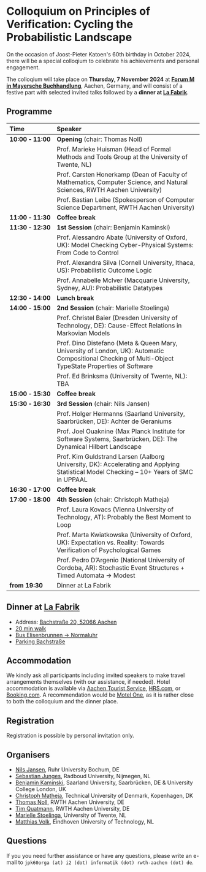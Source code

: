 # Colloquium on Principles of Verification: Cycling the Probabilistic Landscape

On the occasion of Joost-Pieter Katoen's 60th birthday in October 2024, there will be a special colloqium to celebrate his achievements and personal engagement.

The colloqium will take place on **Thursday, 7 November 2024** at **[Forum M in Mayersche Buchhandlung](https://maps.app.goo.gl/7Zx6u8NJ6r86XSi4A)**, Aachen, Germany, and will consist of a festive part with selected invited talks followed by a **dinner at [La Fabrik](https://maps.app.goo.gl/Swcp6CUuXfZCC1Vf6)**.



## Programme

| Time                               | Speaker |
| :--------------------------------- | :--------------------------------------------------------------------------------------------------------------------------------------------- |
| **10:00&nbsp;&#x2011;&nbsp;11:00** | **Opening** (chair: Thomas Noll)                                                                                                                                                                                                                                                                              |
|                                    | Prof. Marieke Huisman (Head of Formal Methods and Tools Group at the University of Twente, NL)                                                                                                                                                                                               |
|                                    | Prof. Carsten Honerkamp (Dean of Faculty of Mathematics, Computer Science, and Natural Sciences, RWTH Aachen University)                                                                                                                                                                     |
|                                    | Prof. Bastian Leibe (Spokesperson of Computer Science Department, RWTH Aachen University)                                                                                                                                                                                                    |
| **11:00&nbsp;&#x2011;&nbsp;11:30** | **Coffee break**                                                                                                                                                                                                                                                                             |
| **11:30&nbsp;&#x2011;&nbsp;12:30** | **1st Session** (chair: Benjamin Kaminski)                                                                                                                                                                                                                                                                          |
|                                    | Prof. Alessandro Abate (University of Oxford, UK): Model Checking Cyber-Physical Systems: From Code to Control                                                                                                                                                                               |
|                                    | Prof. Alexandra Silva (Cornell University, Ithaca, US): Probabilistic Outcome Logic                                                                                                                                                                                                          |
|                                    | Prof. Annabelle McIver (Macquarie University, Sydney, AU): Probabilistic Datatypes                                                                                                                                                                                                           |
| **12:30&nbsp;&#x2011;&nbsp;14:00** | **Lunch break**                                                                                                                                                                                                                                                                              |
| **14:00&nbsp;&#x2011;&nbsp;15:00** | **2nd Session** (chair: Marielle Stoelinga)                                                                                                                                                                                                                                                                          |
|                                    | Prof. Christel Baier (Dresden University of Technology, DE): Cause-Effect Relations in Markovian Models                                        |
|                                    | Prof. Dino Distefano (Meta & Queen Mary, University of London, UK): Automatic Compositional Checking of Multi-Object TypeState Properties of Software |
|                                    | Prof. Ed Brinksma (University of Twente, NL): TBA                                                                                                                                                                                                                                            |
| **15:00&nbsp;&#x2011;&nbsp;15:30** | **Coffee break**                                                                                                                                                                                                                                                                             |
| **15:30&nbsp;&#x2011;&nbsp;16:30** | **3rd Session** (chair: Nils Jansen)                                                                                                                                                                                                                                                                          |
|                                    | Prof. Holger Hermanns (Saarland University, Saarbrücken, DE): Achter de Geraniums                                                                                                                                                                                                            |
|                                    | Prof. Joel Ouaknine (Max Planck Institute for Software Systems, Saarbrücken, DE): The Dynamical Hilbert Landscape                                                                                                                                                                            |
|                                    | Prof. Kim Guldstrand Larsen (Aalborg University, DK): Accelerating and Applying Statistical Model Checking – 10+ Years of SMC in UPPAAL                                                                                                                                                      |
| **16:30&nbsp;&#x2011;&nbsp;17:00** | **Coffee break**                                                                                                                                                                                                                                                                             |
| **17:00&nbsp;&#x2011;&nbsp;18:00** | **4th Session** (chair: Christoph Matheja)                                                                                                                                                                                                                                                   |
|                                    | Prof. Laura Kovacs (Vienna University of Technology, AT): Probably the Best Moment to Loop                                                                                                                                                                                                   |
|                                    | Prof. Marta Kwiatkowska (University of Oxford, UK): Expectation vs. Reality: Towards Verification of Psychological Games                                                                                                                                                                     |
|                                    | Prof. Pedro D’Argenio (National University of Cordoba, AR): Stochastic Event Structures + Timed Automata -> Modest                                                                                                                                                                           |
| **from&nbsp;19:30**                | Dinner at La Fabrik                     |

## Dinner at [La Fabrik](https://www.la-fabrik.de)

- Address: [Bachstraße 20, 52066 Aachen](https://maps.app.goo.gl/Swcp6CUuXfZCC1Vf6)
- [20 min walk](https://www.google.com/maps/dir/Mayersche+Aachen,+Buchkremerstraße+1-7,+52062+Aachen/La+Fabrik,+Bachstraße+20,+52066+Aachen/@50.7711707,6.0867376,16z/data=!3m2!4b1!5s0x47c09be0620ee76b:0xc60d09d3f6da3c48!4m14!4m13!1m5!1m1!1s0x47c0996358972b07:0x22d00224010aa263!2m2!1d6.0864013!2d50.7752591!1m5!1m1!1s0x47c09bb04175df41:0xe0be64cc70f645a6!2m2!1d6.0972513!2d50.7672197!3e2?entry=ttu&g_ep=EgoyMDI0MTAyMC4xIKXMDSoASAFQAw%3D%3D)
- [Bus Elisenbrunnen -> Normaluhr](https://www.google.com/maps/dir/Elisenbrunnen,+Friedrich-Wilhelm-Platz,+52062+Aachen/Aachen,+Normaluhr,+52070+Aachen/@50.771166,6.0848748,16z/data=!3m2!4b1!5s0x47c09be0620ee76b:0xc60d09d3f6da3c48!4m14!4m13!1m5!1m1!1s0x47c0996312556c85:0x8eb3785ac7865d2e!2m2!1d6.0869838!2d50.7740678!1m5!1m1!1s0x47c09bdff3c9410b:0xfd4246ddf34beecc!2m2!1d6.0954796!2d50.7699729!3e3?entry=ttu&g_ep=EgoyMDI0MTAyMC4xIKXMDSoASAFQAw%3D%3D)
- [Parking Bachstraße](https://maps.app.goo.gl/gW1W86iEDfhvdVvh8)

## Accommodation

We kindly ask all participants including invited speakers to make travel arrangements themselves (with our assistance, if needed). Hotel accommodation is available via [Aachen Tourist Service](https://www.aachen-tourismus.de/en/aachen/ukv), [HRS.com](https://www.hrs.com), or [Booking.com](https://www.booking.com/). A recommendation would be [Motel One](https://maps.app.goo.gl/rr9SekbDvCyixqg57), as it is rather close to both the colloquium and the dinner place.

## Registration

Registration is possible by personal invitation only.

## Organisers

- [Nils Jansen](https://nilsjansen.org), Ruhr University Bochum, DE
- [Sebastian Junges](https://sjunges.github.io), Radboud University, Nijmegen, NL
- [Benjamin Kaminski](https://quave.cs.uni-saarland.de/benjamin-kaminski/), Saarland University, Saarbrücken, DE & University College London, UK
- [Christoph Matheja](https://cmath.eu/), Technical University of Denmark, Kopenhagen, DK
- [Thomas Noll](https://moves.rwth-aachen.de/people/noll/), RWTH Aachen University, DE
- [Tim Quatmann](https://moves.rwth-aachen.de/people/quatmann/), RWTH Aachen University, DE
- [Marielle Stoelinga](https://people.utwente.nl/m.i.a.stoelinga), University of Twente, NL
- [Matthias Volk](https://research.tue.nl/en/persons/matthias-volk), Eindhoven University of Technology, NL

## Questions

If you you need further assistance or have any questions, please write an e-mail to ```jpk60orga (at) i2 (dot) informatik (dot) rwth-aachen (dot) de```.
